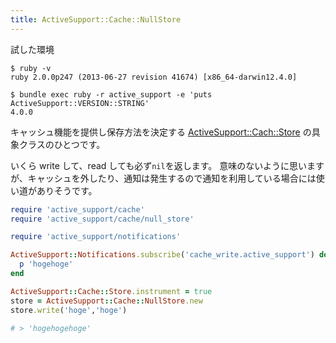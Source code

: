 ```yaml
---
title: ActiveSupport::Cache::NullStore
---
```


試した環境

```
$ ruby -v
ruby 2.0.0p247 (2013-06-27 revision 41674) [x86_64-darwin12.4.0]
```

```
$ bundle exec ruby -r active_support -e 'puts ActiveSupport::VERSION::STRING'
4.0.0
```

キャッシュ機能を提供し保存方法を決定する [ActiveSupport::Cach::Store](/active_support/cache) の具象クラスのひとつです。

いくら write して、read しても必ず`nil`を返します。
意味のないように思いますが、キャッシュを外したり、通知は発生するので通知を利用している場合には使い道がありそうです。

```ruby
require 'active_support/cache'
require 'active_support/cache/null_store'

require 'active_support/notifications'

ActiveSupport::Notifications.subscribe('cache_write.active_support') do
  p 'hogehoge'
end

ActiveSupport::Cache::Store.instrument = true
store = ActiveSupport::Cache::NullStore.new
store.write('hoge','hoge')

# > 'hogehogehoge'
```
